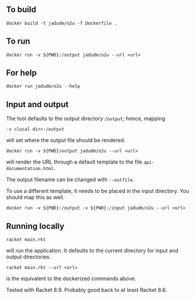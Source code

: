 ## To build

```
docker build -t jadudm/o2u -f Dockerfile . 
```

## To run

```
docker run -v ${PWD}:/output jadudm/o2u --url <url>
```

## For help

```
docker run jadudm/o2u --help
```

## Input and output 

The tool defaults to the output directory `/output`; hence, mapping 

```
-v <local dir>:/output
```

will set where the output file should be rendered.

```
docker run -v ${PWD}/output jadudm/o2u --url <url>
```

will render the URL through a default template to the file `api-documentation.html`.

The output filename can be changed with `--outfile`.

To use a different template, it needs to be placed in the input directory. You should map this as well.

```
docker run -v ${PWD}:/output -v ${PWD}:/input jadudm/o2u --url <url>
```

## Running locally

```
racket main.rkt
```

will run the application. It defaults to the current directory for input and output directories.

```
racket main.rkt --url <url>
```

is the equivalent to the dockerized commands above.

Tested with Racket 8.9. Probably good back to at least Racket 8.6.